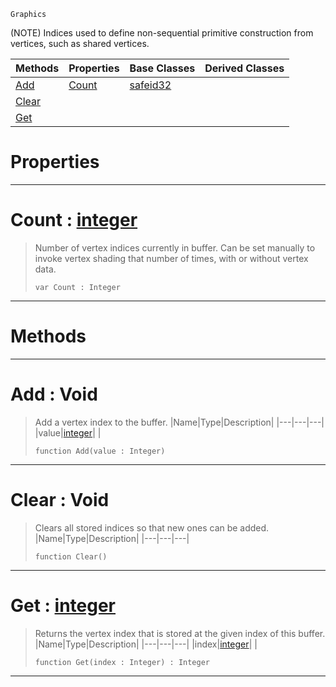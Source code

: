  `Graphics`

(NOTE) Indices used to define non-sequential primitive construction from vertices, such as shared vertices.

|Methods|Properties|Base Classes|Derived Classes|
|---|---|---|---|
|[ Add](https://github.com/ZilchEngine/ZilchDocs/blob/master/code_reference/class_reference/indexbuffer.markdown#add-void)|[ Count](https://github.com/ZilchEngine/ZilchDocs/blob/master/code_reference/class_reference/indexbuffer.markdown#count-zilch-engine-docume)|[safeid32](https://github.com/ZilchEngine/ZilchDocs/blob/master/code_reference/class_reference/safeid32.markdown)| |
|[ Clear](https://github.com/ZilchEngine/ZilchDocs/blob/master/code_reference/class_reference/indexbuffer.markdown#clear-void)| | | |
|[ Get](https://github.com/ZilchEngine/ZilchDocs/blob/master/code_reference/class_reference/indexbuffer.markdown#get-zilch-engine-document)| | | |


 #  Properties


---  
 #  Count : [integer](https://github.com/ZilchEngine/ZilchDocs/blob/master/code_reference/nada_base_types/integer.markdown)

> Number of vertex indices currently in buffer. Can be set manually to invoke vertex shading that number of times, with or without vertex data.
> ``` lang=cpp, name=Nada
> var Count : Integer


---  
 #  Methods


---  
 #  Add : Void

> Add a vertex index to the buffer.
> |Name|Type|Description|
> |---|---|---|
> |value|[integer](https://github.com/ZilchEngine/ZilchDocs/blob/master/code_reference/nada_base_types/integer.markdown)| |
> ``` lang=cpp, name=Nada
> function Add(value : Integer)
> ``` 


---  
 #  Clear : Void

> Clears all stored indices so that new ones can be added.
> |Name|Type|Description|
> |---|---|---|
> ``` lang=cpp, name=Nada
> function Clear()
> ``` 


---  
 #  Get : [integer](https://github.com/ZilchEngine/ZilchDocs/blob/master/code_reference/nada_base_types/integer.markdown)

> Returns the vertex index that is stored at the given index of this buffer.
> |Name|Type|Description|
> |---|---|---|
> |index|[integer](https://github.com/ZilchEngine/ZilchDocs/blob/master/code_reference/nada_base_types/integer.markdown)| |
> ``` lang=cpp, name=Nada
> function Get(index : Integer) : Integer
> ``` 


---  
 

 